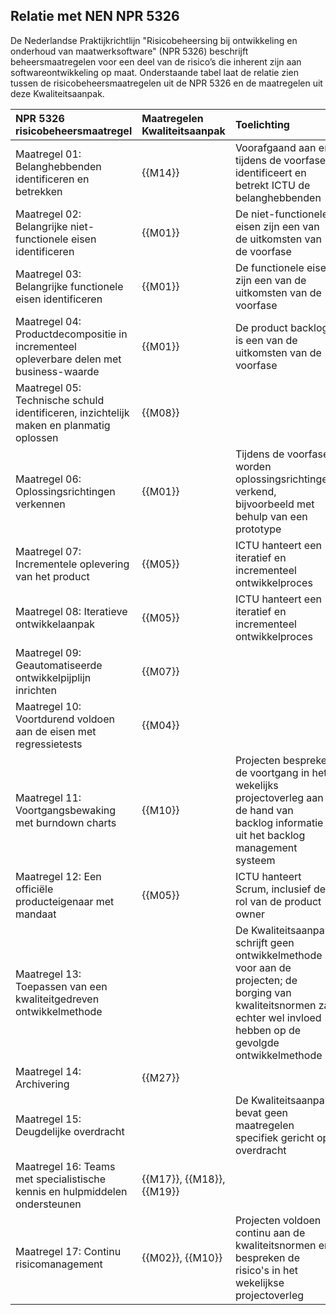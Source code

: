 ## Relatie met NEN NPR 5326

De Nederlandse Praktijkrichtlijn "Risicobeheersing bij ontwikkeling en onderhoud van maatwerksoftware" (NPR 5326) beschrijft beheersmaatregelen voor een deel van de risico’s die inherent zijn aan softwareontwikkeling op maat. Onderstaande tabel laat de relatie zien tussen de risicobeheersmaatregelen uit de NPR 5326 en de maatregelen uit deze Kwaliteitsaanpak.

| NPR 5326 risicobeheersmaatregel | Maatregelen Kwaliteitsaanpak | Toelichting |
|:-----|:------------|:-----------|
| Maatregel 01: Belanghebbenden identificeren en betrekken | {{M14}} | Voorafgaand aan en tijdens de voorfase identificeert en betrekt ICTU de belanghebbenden |
| Maatregel 02: Belangrijke niet-functionele eisen identificeren | {{M01}} | De niet-functionele eisen zijn een van de uitkomsten van de voorfase |
| Maatregel 03: Belangrijke functionele eisen identificeren | {{M01}} | De functionele eisen zijn een van de uitkomsten van de voorfase |
| Maatregel 04: Productdecompositie in incrementeel opleverbare delen met business-waarde | {{M01}} | De product backlog is een van de uitkomsten van de voorfase |
| Maatregel 05: Technische schuld identificeren, inzichtelijk maken en planmatig oplossen | {{M08}} | |
| Maatregel 06: Oplossingsrichtingen verkennen | {{M01}} | Tijdens de voorfase worden oplossingsrichtingen verkend, bijvoorbeeld met behulp van een prototype |
| Maatregel 07: Incrementele oplevering van het product | {{M05}} | ICTU hanteert een iteratief en incrementeel ontwikkelproces |
| Maatregel 08: Iteratieve ontwikkelaanpak | {{M05}} | ICTU hanteert een iteratief en incrementeel ontwikkelproces |
| Maatregel 09: Geautomatiseerde ontwikkelpijplijn inrichten | {{M07}} | |
| Maatregel 10: Voortdurend voldoen aan de eisen met regressietests | {{M04}} | |
| Maatregel 11: Voortgangsbewaking met burndown charts | {{M10}} | Projecten bespreken de voortgang in het wekelijks projectoverleg aan de hand van backlog informatie uit het backlog management systeem |
| Maatregel 12: Een officiële producteigenaar met mandaat | {{M05}} | ICTU hanteert Scrum, inclusief de rol van de product owner |
| Maatregel 13: Toepassen van een kwaliteitgedreven ontwikkelmethode | | De Kwaliteitsaanpak schrijft geen ontwikkelmethode voor aan de projecten; de borging van kwaliteitsnormen zal echter wel invloed hebben op de gevolgde ontwikkelmethode |
| Maatregel 14: Archivering | {{M27}} | |
| Maatregel 15: Deugdelijke overdracht | | De Kwaliteitsaanpak bevat geen maatregelen specifiek gericht op overdracht |
| Maatregel 16: Teams met specialistische kennis en hulpmiddelen ondersteunen | {{M17}}, {{M18}}, {{M19}} | |
| Maatregel 17: Continu risicomanagement | {{M02}}, {{M10}} | Projecten voldoen continu aan de kwaliteitsnormen en bespreken de risico's in het wekelijkse projectoverleg |
